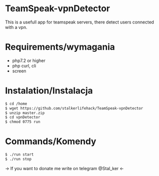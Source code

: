 # TeamSpeak-vpnDetector
This is a usefull app for teamspeak servers, there detect users connected with a vpn.

# Requirements/wymagania
  - php7.2 or higher
  - php curl, cli
  - screen

# Instalation/Instalacja
```sh
$ cd /home
$ wget https://github.com/stalkerlifehack/TeamSpeak-vpnDetector
$ unzip master.zip
$ cd vpnDetector
$ chmod 0775 run
```

# Commands/Komendy
```sh
$ ./run start
$ ./run stop
```


-> If you want to donate me write on telegram @Stal_ker <-

